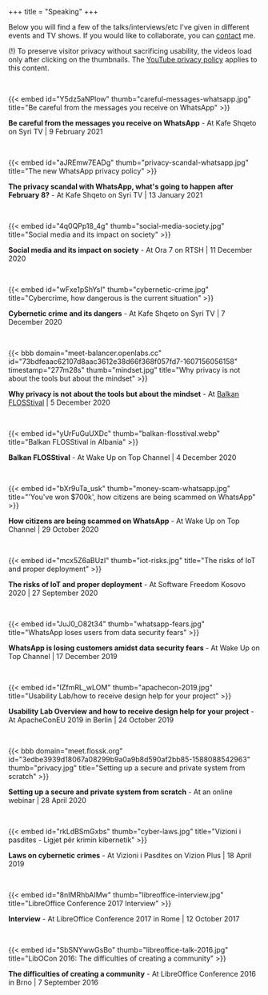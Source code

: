 +++
title = "Speaking"
+++

Below you will find a few of the talks/interviews/etc I've given in different events and TV shows. If you would like to collaborate, you can [contact](/about#contact) me.

(!) To preserve visitor privacy without sacrificing usability, the videos load only after clicking on the thumbnails. The [YouTube privacy policy](https://policies.google.com/privacy "Google Privacy Policy applies here") applies to this content.

<br>

{{< embed id="Y5dz5aNPlow" thumb="careful-messages-whatsapp.jpg" title="Be careful from the messages you receive on WhatsApp" >}}

**Be careful from the messages you receive on WhatsApp** - At Kafe Shqeto on Syri TV | 9 February 2021

<br>

{{< embed id="aJREmw7EADg" thumb="privacy-scandal-whatsapp.jpg" title="The new WhatsApp privacy policy" >}}

**The privacy scandal with WhatsApp, what's going to happen after February 8?** - At Kafe Shqeto on Syri TV | 13 January 2021

<br>

{{< embed id="4q0QPp18_4g" thumb="social-media-society.jpg" title="Social media and its impact on society" >}}

**Social media and its impact on society** - At Ora 7 on RTSH | 11 December 2020

<br>

{{< embed id="wFxe1pShYsI" thumb="cybernetic-crime.jpg" title="Cybercrime, how dangerous is the current situation" >}}

**Cybernetic crime and its dangers** - At Kafe Shqeto on Syri TV | 7 December 2020

<br>

{{< bbb domain="meet-balancer.openlabs.cc" id="73bdfeaac62107d8aac3612e38d66f368f057fd7-1607156056158" timestamp="277m28s" thumb="mindset.jpg" title="Why privacy is not about the tools but about the mindset" >}}

**Why privacy is not about the tools but about the mindset** - At [Balkan FLOSStival](http://balkanflosstival.cc) | 5 December 2020

<br>

{{< embed id="yUrFuGuUXDc" thumb="balkan-flosstival.webp" title="Balkan FLOSStival in  Albania" >}}

**Balkan FLOSStival** - At Wake Up on Top Channel | 4 December 2020

<br>

{{< embed id="bXr9uTa_usk" thumb="money-scam-whatsapp.jpg" title="'You've won $700k', how citizens are being scammed on WhatsApp" >}}

**How citizens are being scammed on WhatsApp** - At Wake Up on Top Channel | 29 October 2020

<br>

{{< embed id="mcx5Z6aBUzI" thumb="iot-risks.jpg" title="The risks of IoT and proper deployment" >}}

**The risks of IoT and proper deployment** - At Software Freedom Kosovo 2020 | 27 September 2020

<br>

{{< embed id="JuJ0_O82t34" thumb="whatsapp-fears.jpg" title="WhatsApp loses users from data security fears" >}}

**WhatsApp is losing customers amidst data security fears** - At Wake Up on Top Channel | 17 December 2019

<br>

{{< embed id="IZfmRL_wLOM" thumb="apachecon-2019.jpg" title="Usability Lab/how to receive design help for your project" >}}

**Usability Lab Overview and how to receive design help for your project** - At ApacheConEU 2019 in Berlin | 24 October 2019

<br>

{{< bbb domain="meet.flossk.org" id="3edbe3939d18067a08299b9a0a9b8d590af2bb85-1588088542963" thumb="privacy.jpg" title="Setting up a secure and private system from scratch" >}}

**Setting up a secure and private system from scratch** - At an online webinar | 28 April 2020

<br>

{{< embed id="rkLdBSmGxbs" thumb="cyber-laws.jpg" title="Vizioni i pasdites - Ligjet për krimin kibernetik" >}}

**Laws on cybernetic crimes** - At Vizioni i Pasdites on Vizion Plus | 18 April 2019

<br>

{{< embed id="8nIMRhbAIMw" thumb="libreoffice-interview.jpg" title="LibreOffice Conference 2017 Interview" >}}

**Interview** - At LibreOffice Conference 2017 in Rome | 12 October 2017

<br>

{{< embed id="SbSNYwwGsBo" thumb="libreoffice-talk-2016.jpg" title="LibOCon 2016: The difficulties of creating a community" >}}

**The difficulties of creating a community** - At LibreOffice Conference 2016 in Brno | 7 September 2016
